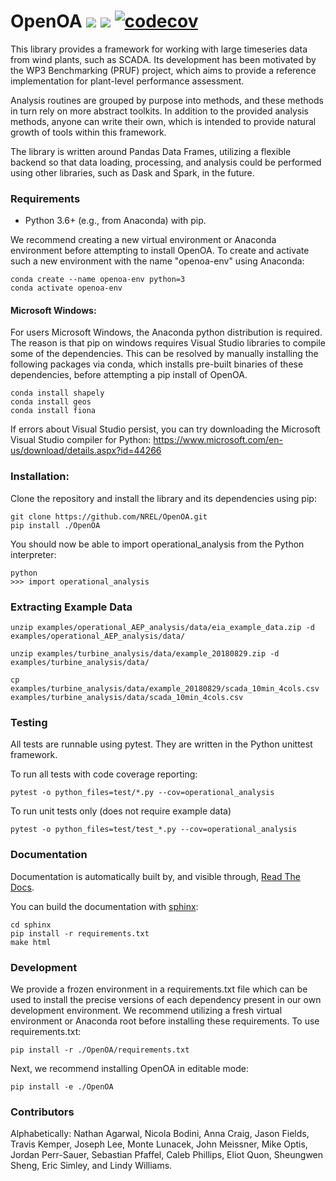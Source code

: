 OpenOA ![](https://github.com/NREL/OpenOA/workflows/Tests/badge.svg?branch=develop) ![](https://readthedocs.org/projects/openoa/badge/?version=latest) [![codecov](https://codecov.io/gh/NREL/OpenOA/branch/master/graph/badge.svg)](https://codecov.io/gh/NREL/OpenOA)
======

This library provides a framework for working with large timeseries data from wind plants, such as SCADA.
Its development has been motivated by the WP3 Benchmarking (PRUF) project,
which aims to provide a reference implementation for plant-level performance assessment.

Analysis routines are grouped by purpose into methods,
and these methods in turn rely on more abstract toolkits.
In addition to the provided analysis methods,
anyone can write their own, which is intended to provide natural
growth of tools within this framework.

The library is written around Pandas Data Frames, utilizing a flexible backend
so that data loading, processing, and analysis could be performed using other libraries,
such as Dask and Spark, in the future.

### Requirements

  * Python 3.6+ (e.g., from Anaconda) with pip.

We recommend creating a new virtual environment or Anaconda environment before attempting to install
OpenOA. To create and activate such a new environment with the name "openoa-env" using Anaconda:

```
conda create --name openoa-env python=3
conda activate openoa-env
```

#### Microsoft Windows:

For users Microsoft Windows, the Anaconda python distribution is required. The reason is that pip on windows requires
Visual Studio libraries to compile some of the dependencies. This can be resolved by manually installing the following
packages via conda, which installs pre-built binaries of these dependencies, before attempting a pip install of OpenOA.

```
conda install shapely
conda install geos
conda install fiona
```

If errors about Visual Studio persist, you can try downloading the Microsoft Visual Studio compiler for Python: https://www.microsoft.com/en-us/download/details.aspx?id=44266


### Installation:

Clone the repository and install the library and its dependencies using pip:

```
git clone https://github.com/NREL/OpenOA.git
pip install ./OpenOA
```

You should now be able to import operational_analysis from the Python interpreter:

```
python
>>> import operational_analysis
```

### Extracting Example Data

```
unzip examples/operational_AEP_analysis/data/eia_example_data.zip -d examples/operational_AEP_analysis/data/

unzip examples/turbine_analysis/data/example_20180829.zip -d examples/turbine_analysis/data/

cp examples/turbine_analysis/data/example_20180829/scada_10min_4cols.csv examples/turbine_analysis/data/scada_10min_4cols.csv
```

### Testing

All tests are runnable using pytest. They are written in the Python unittest framework.

To run all tests with code coverage reporting:

```
pytest -o python_files=test/*.py --cov=operational_analysis
```

To run unit tests only (does not require example data)

```
pytest -o python_files=test/test_*.py --cov=operational_analysis
```



### Documentation

Documentation is automatically built by, and visible through, [Read The Docs](http://openoa.readthedocs.io/).

You can build the documentation with [sphinx](http://www.sphinx-doc.org/en/stable/):

```
cd sphinx
pip install -r requirements.txt
make html
```


### Development

We provide a frozen environment in a requirements.txt file which can be used to install the precise versions
of each dependency present in our own development environment. We recommend utilizing a fresh virtual environment or
Anaconda root before installing these requirements. To use requirements.txt:

```
pip install -r ./OpenOA/requirements.txt
```

Next, we recommend installing OpenOA in editable mode:

```
pip install -e ./OpenOA
```


### Contributors

Alphabetically:
Nathan Agarwal,
Nicola Bodini,
Anna Craig,
Jason Fields,
Travis Kemper,
Joseph Lee,
Monte Lunacek,
John Meissner,
Mike Optis,
Jordan Perr-Sauer,
Sebastian Pfaffel,
Caleb Phillips,
Eliot Quon,
Sheungwen Sheng,
Eric Simley, and
Lindy Williams.
